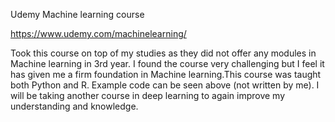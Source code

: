 Udemy Machine learning course

https://www.udemy.com/machinelearning/ 

Took this course on top of my studies as they did not offer any modules in Machine learning in 3rd year. 
I found the course very challenging but I feel it has given me a firm foundation in Machine learning.This course was taught both Python and R. Example code can be seen above (not written by me).
I will be taking another course in deep learning to again improve my understanding and knowledge.
